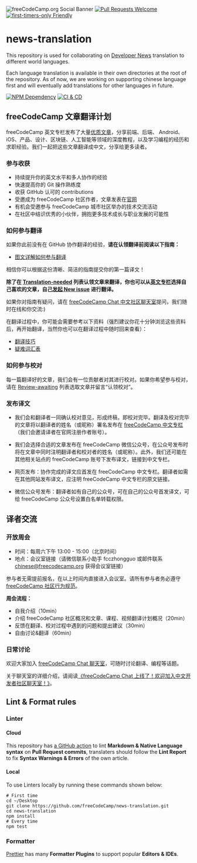 ![freeCodeCamp.org Social Banner](https://s3.amazonaws.com/freecodecamp/wide-social-banner.png)
[![Pull Requests Welcome](https://img.shields.io/badge/PRs-welcome-brightgreen.svg?style=flat)][1]
[![first-timers-only Friendly](https://img.shields.io/badge/first--timers--only-friendly-blue.svg)][2]

# news-translation

This repository is used for collaborating on [Developer News][3] translation to different world languages.

Each language translation is available in their own directories at the root of the repository. As of now, we are working on supporting chinese language first and will eventually add translations for other languages in future.

[![NPM Dependency](https://david-dm.org/freeCodeCamp/news-translation.svg)][4]
[![CI & CD](https://github.com/freeCodeCamp/news-translation/workflows/CI%20&%20CD/badge.svg)][5]

## freeCodeCamp 文章翻译计划

freeCodeCamp 英文专栏发布了大量[优质文章][6]，分享前端、后端、 Android、iOS、产品、设计、区块链、人工智能等领域的深度教程，以及学习编程的经历和求职经验。我们一起把这些文章翻译成中文，分享给更多读者。

### 参与收获

-   持续提升你的英文水平和多人协作的经验
-   快速提高你的 Git 操作熟练度
-   收获 GitHub 认可的 contributions
-   受邀成为 freeCodeCamp 社区作者，文章发表在[官网][7]
-   有机会受邀参与 freeCodeCamp 城市社区举办的技术交流活动
-   在社区中结识优秀的小伙伴，拥抱更多技术成长与职业发展的可能性


### 如何参与翻译

如果你此前没有在 GitHub 协作翻译的经验，**请在认领翻译前阅读以下指南：**

-   [图文详解如何参与翻译][8]

相信你可以根据这份清晰、简洁的指南提交你的第一篇译文！

**除了在 [Translation-needed](https://github.com/freeCodeCamp/news-translation/issues?q=is%3Aissue+is%3Aopen+label%3ATranslation-needed) 列表认领文章来翻译，你也可以从[英文专栏](https://www.freecodecamp.org/news)选择自己喜欢的文章，自己[发起 New issue](https://github.com/freeCodeCamp/news-translation/issues/new/choose) 进行翻译。**

如果你对指南有疑问，请在 [freeCodeCamp Chat 中文社区聊天室](https://chat.freecodecamp.org/channel/zhongwen)提问，我们随时在线和你交流:)

在翻译过程中，你可能会需要参考以下资料（强烈建议你花十分钟浏览这些资料后，再开始翻译，当然你也可以在翻译过程中随时回来查看）：

-   [翻译技巧][9]
-   [疑难词汇表][10]

### 如何参与校对

每一篇翻译好的文章，我们会有一位贡献者对其进行校对。如果你希望参与校对，请在 [Review-awaiting][13] 列表选取文章并留言“认领校对”。


### 发布译文

- 我们会和翻译者一同确认校对意见，形成终稿，即校对完毕。翻译及校对完毕的文章将以翻译者的姓名（或昵称）署名发布在 [freeCodeCamp 中文专栏][14]（我们会邀请译者在官网注册作者账号）。

- 我们会选择合适的文章发布在 freeCodeCamp 微信公众号，在公众号发布时将在文章中同时注明翻译者和校对者的姓名（或昵称）。此外，我们还可能在其他相关站点的 freeCodeCamp 账号下发布译文，链接到中文专栏。

- 网页发布：协作完成的译文应首发在 freeCodeCamp 中文专栏。翻译者如需在其他网站发布译文，应注明 freeCodeCamp 中文专栏的原文链接。

- 微信公众号发布：翻译者如有自己的公众号，可在自己的公众号首发译文，可给 freeCodeCamp 公众号设置白名单转载权限。

## 译者交流

### 开放周会

- 时间：每周六下午 13:00 - 15:00（北京时间）
- 地点：会议室链接（请微信联系小助手 fcczhongguo 或邮件联系 chinese@freecodecamp.org 获得会议室链接）

参与者无需提前报名，在以上时间内直接进入会议室。请所有参与者务必遵守 [freeCodeCamp 社区行为规范](https://chinese.freecodecamp.org/news/code-of-conduct/)。

**周会流程：**
- 自我介绍（10min）
- 介绍 freeCodeCamp 社区概况和文章、课程、视频翻译计划概况（20min）
- 反馈在翻译、校对过程中遇到的问题和提出建议（30min）
- 自由讨论&翻译（60min）

### 日常讨论

欢迎大家加入 [freeCodeCamp Chat 聊天室](https://chat.freecodecamp.org/channel/zhongwen)，可随时讨论翻译、编程等话题。

关于聊天室的详细介绍，请阅读[《freeCodeCamp Chat 上线了！欢迎加入中文开发者社区聊天室！》](https://chinese.freecodecamp.org/news/freecodecamp-chat/)。

## Lint & Format rules

### Linter

#### Cloud

This repository has [a GitHub action][15] to lint **Markdown & Native Language syntax** on **Pull Request commits**, translaters should follow the **Lint Report** to fix **Syntax Warnings & Errors** of the own article.

#### Local

To use Linters locally by running these commands shown below:

```Shell
# First time
cd ~/Desktop
git clone https://github.com/freeCodeCamp/news-translation.git
cd news-translation
npm install
# Every time
npm test
```

### Formatter

[Prettier][16] has many **Formatter Plugins** to support popular **Editors & IDEs**.

[1]: http://makeapullrequest.com/
[2]: http://www.firsttimersonly.com/
[3]: https://www.freecodecamp.org/news
[4]: https://david-dm.org/freeCodeCamp/news-translation
[5]: https://github.com/freeCodeCamp/news-translation/actions
[6]: https://www.freecodecamp.org/news/
[7]: https://chinese.freecodecamp.org/news/
[8]: https://github.com/freeCodeCamp/news-translation/blob/master/Contributing.md
[9]: https://github.com/freeCodeCamp/news-translation/wiki/%E7%BF%BB%E8%AF%91%E6%8A%80%E5%B7%A7
[10]: https://github.com/freeCodeCamp/news-translation/wiki/words_list
[11]: https://github.com/freeCodeCamp/news-translation/issues/46
[12]: https://github.com/freeCodeCamp/news-translation/wiki/%E5%8D%8F%E4%BD%9C%E6%B5%81%E7%A8%8B
[13]: https://github.com/freeCodeCamp/news-translation/issues?q=is%3Aissue+is%3Aopen+label%3AReview-awaiting
[14]: https://chinese.freecodecamp.org/news/
[15]: https://github.com/freeCodeCamp/news-translation/actions?query=workflow%3A%22CI+%26+CD%22
[16]: https://prettier.io/
